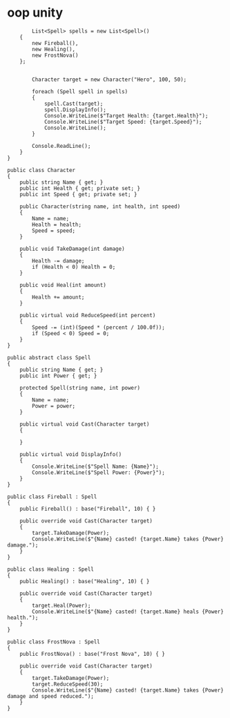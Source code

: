 # oop unity




            List<Spell> spells = new List<Spell>()
        {
            new Fireball(),
            new Healing(),
            new FrostNova()
        };


            Character target = new Character("Hero", 100, 50);

            foreach (Spell spell in spells)
            {
                spell.Cast(target);
                spell.DisplayInfo();
                Console.WriteLine($"Target Health: {target.Health}");
                Console.WriteLine($"Target Speed: {target.Speed}");
                Console.WriteLine();
            }

            Console.ReadLine();
        }
    }

    public class Character
    {
        public string Name { get; }
        public int Health { get; private set; }
        public int Speed { get; private set; }

        public Character(string name, int health, int speed)
        {
            Name = name;
            Health = health;
            Speed = speed;
        }

        public void TakeDamage(int damage)
        {
            Health -= damage;
            if (Health < 0) Health = 0;
        }

        public void Heal(int amount)
        {
            Health += amount;
        }

        public virtual void ReduceSpeed(int percent)
        {
            Speed -= (int)(Speed * (percent / 100.0f));
            if (Speed < 0) Speed = 0; 
        }
    }

    public abstract class Spell
    {
        public string Name { get; }
        public int Power { get; }

        protected Spell(string name, int power)
        {
            Name = name;
            Power = power;
        }

        public virtual void Cast(Character target)
        {
          
        }

        public virtual void DisplayInfo()
        {
            Console.WriteLine($"Spell Name: {Name}");
            Console.WriteLine($"Spell Power: {Power}");
        }
    }

    public class Fireball : Spell
    {
        public Fireball() : base("Fireball", 10) { }

        public override void Cast(Character target)
        {
            target.TakeDamage(Power);
            Console.WriteLine($"{Name} casted! {target.Name} takes {Power} damage.");
        }
    }

    public class Healing : Spell
    {
        public Healing() : base("Healing", 10) { }

        public override void Cast(Character target)
        {
            target.Heal(Power);
            Console.WriteLine($"{Name} casted! {target.Name} heals {Power} health.");
        }
    }

    public class FrostNova : Spell
    {
        public FrostNova() : base("Frost Nova", 10) { }

        public override void Cast(Character target)
        {
            target.TakeDamage(Power);
            target.ReduceSpeed(30);
            Console.WriteLine($"{Name} casted! {target.Name} takes {Power} damage and speed reduced.");
        }
    }



